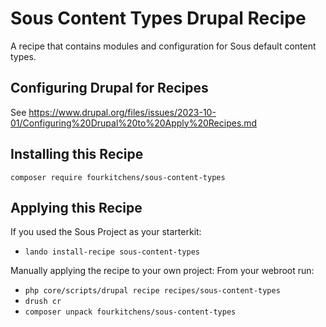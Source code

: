 # Sous Content Types Drupal Recipe
A recipe that contains modules and configuration for Sous default content types.

## Configuring Drupal for Recipes

See https://www.drupal.org/files/issues/2023-10-01/Configuring%20Drupal%20to%20Apply%20Recipes.md

## Installing this Recipe

`composer require fourkitchens/sous-content-types`

## Applying this Recipe

If you used the Sous Project as your starterkit:
- `lando install-recipe sous-content-types` 

Manually applying the recipe to your own project:
From your webroot run: 
- `php core/scripts/drupal recipe recipes/sous-content-types`
- `drush cr`
- `composer unpack fourkitchens/sous-content-types`
